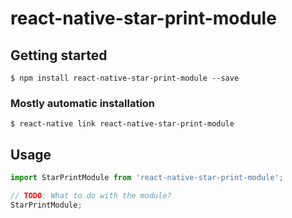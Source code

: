 # react-native-star-print-module

## Getting started

`$ npm install react-native-star-print-module --save`

### Mostly automatic installation

`$ react-native link react-native-star-print-module`

## Usage
```javascript
import StarPrintModule from 'react-native-star-print-module';

// TODO: What to do with the module?
StarPrintModule;
```
